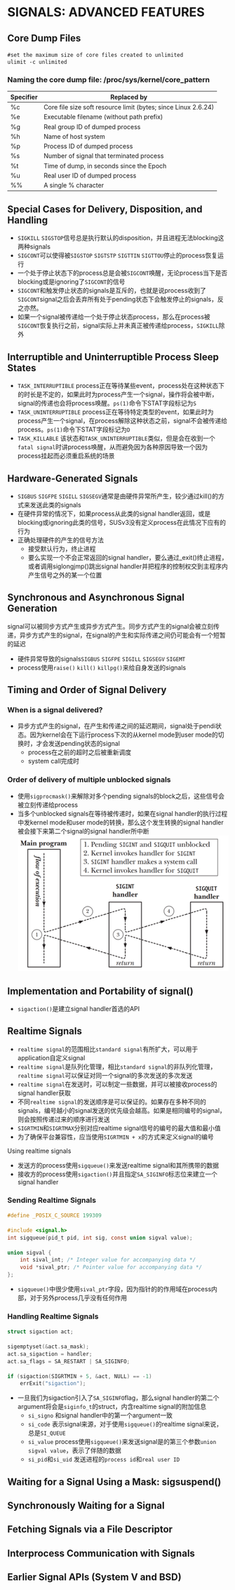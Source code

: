 # SIGNALS: ADVANCED FEATURES

## Core Dump Files
```shell
#set the maximum size of core files created to unlimited
ulimit -c unlimited
```

### Naming the core dump file: /proc/sys/kernel/core_pattern
| Specifier | Replaced by |
| --- | --- |
| %c | Core file size soft resource limit (bytes; since Linux 2.6.24) |
| %e | Executable filename (without path prefix) |
| %g | Real group ID of dumped process |
| %h | Name of host system |
| %p | Process ID of dumped process |
| %s | Number of signal that terminated process |
| %t | Time of dump, in seconds since the Epoch |
| %u | Real user ID of dumped process |
| %% | A single % character |

## Special Cases for Delivery, Disposition, and Handling
- `SIGKILL` `SIGSTOP`信号总是执行默认的disposition，并且进程无法blocking这两种signals
- `SIGCONT`可以使得被`SIGSTOP` `SIGTSTP` `SIGTTIN` `SIGTTOU`停止的process恢复运行
- 一个处于停止状态下的process总是会被`SIGCONT`唤醒，无论process当下是否blocking或是ignoring了`SIGCONT`的信号
- `SIGCONT`和触发停止状态的signals是互斥的，也就是说process收到了`SIGCONT`signal之后会丢弃所有处于pending状态下会触发停止的signals，反之亦然。  
- 如果一个signal被传递给一个处于停止状态process，那么在process被`SIGCONT`恢复执行之前，signal实际上并未真正被传递给process，`SIGKILL`除外

## Interruptible and Uninterruptible Process Sleep States
- `TASK_INTERRUPTIBLE` process正在等待某些event，process处在这种状态下的时长是不定的，如果此时为process产生一个signal，操作将会被中断，signal的传递也会将process唤醒。`ps(1)`命令下STAT字段标记为`S`
- `TASK_UNINTERRUPTIBLE` process正在等待特定类型的event，如果此时为process产生一个signal，在process解除这种状态之前，signal不会被传递给process。`ps(1)`命令下STAT字段标记为`D`
- `TASK_KILLABLE` 该状态和`TASK_UNINTERRUPTIBLE`类似，但是会在收到一个`fatal signal`时讲process唤醒，从而避免因为各种原因导致一个因为process挂起而必须重启系统的场景

## Hardware-Generated Signals
- `SIGBUS` `SIGFPE` `SIGILL` `SIGSEGV`通常是由硬件异常所产生，较少通过kill()的方式来发送此类的signals
- 在硬件异常的情况下，如果process从此类的signal handler返回，或是blocking或ignoring此类的信号，SUSv3没有定义process在此情况下应有的行为
- 正确处理硬件的产生的信号方法
  - 接受默认行为，终止进程
  - 要么实现一个不会正常返回的signal handler，要么通过_exit()终止进程，或者调用siglongjmp()跳出signal handler并把程序的控制权交到主程序内产生信号之外的某一个位置

## Synchronous and Asynchronous Signal Generation
signal可以被同步方式产生或异步方式产生。同步方式产生的signal会被立刻传递，异步方式产生的signal，在signal的产生和实际传递之间仍可能会有一个短暂的延迟

- 硬件异常导致的signals`SIGBUS` `SIGFPE` `SIGILL` `SIGSEGV` `SIGEMT`
- process使用`raise()` `kill()` `killpg()`来给自身发送的signals

## Timing and Order of Signal Delivery

### When is a signal delivered?
- 异步方式产生的signal，在产生和传递之间的延迟期间，signal处于pendi状态。因为kernel会在下运行process下次的从kernel mode到user mode的切换时，才会发送pending状态的signal
  - process在之前的超时之后被重新调度
  - system call完成时

### Order of delivery of multiple unblocked signals  
- 使用`sigprocmask()`来解除对多个pending signals的block之后，这些信号会被立刻传递给process
- 当多个unblocked signals在等待被传递时，如果在signal handler的执行过程中发kernel mode和user mode的转换，那么这个发生转换的signal handler被会接下来第二个signal的signal handler所中断
![22-1.png](img/22-1.png)

## Implementation and Portability of signal()
- `sigaction()`是建立signal handler首选的API

## Realtime Signals
- `realtime signal`的范围相比`standard signal`有所扩大，可以用于application自定义signal
- `realtime signal`是队列化管理，相比`standard signal`的非队列化管理，`realtime signal`可以保证对同一个signal的多次发送的多次发送
- `realtime signal`在发送时，可以制定一些数据，并可以被接收process的signal handler获取
- 不同`realtime signal`的发送顺序是可以保证的。如果存在多种不同的signals，编号越小的signal发送的优先级会越高。如果是相同编号的signal，则会按照传递过来的顺序进行发送
- `SIGRTMIN`和`SIGRTMAX`分别对应realtime signal信号的编号的最大值和最小值
- 为了确保平台兼容性，应当使用`SIGRTMIN + x`的方式来定义signal的编号

Using realtime signals
- 发送方的process使用`sigqueue()`来发送realtime signal和其所携带的数据
- 接收方的process使用`sigaction()`并且指定`SA_SIGINFO`标志位来建立一个signal handler

### Sending Realtime Signals
```c
#define _POSIX_C_SOURCE 199309

#include <signal.h>
int sigqueue(pid_t pid, int sig, const union sigval value);

union sigval {
    int sival_int; /* Integer value for accompanying data */
    void *sival_ptr; /* Pointer value for accompanying data */
};
```
- `sigqueue()`中很少使用`sival_ptr`字段，因为指针的的作用域在process内部，对于另外process几乎没有任何作用

### Handling Realtime Signals
```c
struct sigaction act;

sigemptyset(&act.sa_mask);
act.sa_sigaction = handler;
act.sa_flags = SA_RESTART | SA_SIGINFO;

if (sigaction(SIGRTMIN + 5, &act, NULL) == -1)
    errExit("sigaction");
```
- 一旦我们为sigaction引入了`SA_SIGINFO`flag，那么signal handler的第二个argument将会是`siginfo_t`的struct，内含realtime signal的附加信息
  - `si_signo` 和signal handler中的第一个argument一致
  - `si_code` 表示signal来源，对于使用`sigqueue()`的realtime signal来说，总是`SI_QUEUE`
  - `si_value` process使用`sigqueue()`来发送signal是的第三个参数`union sigval value`，表示了伴随的数据
  - `si_pid`和`si_uid` 发送进程的`process id`和`real user ID`

## Waiting for a Signal Using a Mask: sigsuspend()

## Synchronously Waiting for a Signal

## Fetching Signals via a File Descriptor

## Interprocess Communication with Signals

## Earlier Signal APIs (System V and BSD)   